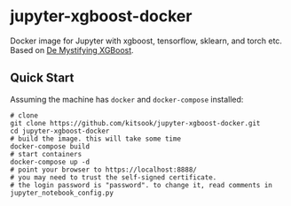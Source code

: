 # jupyter-xgboost-docker
Docker image for Jupyter with xgboost, tensorflow, sklearn, and torch etc. Based on [De Mystifying XGBoost](https://github.com/run2/demystify-xgboost).

## Quick Start
Assuming the machine has `docker` and `docker-compose` installed:
```
# clone
git clone https://github.com/kitsook/jupyter-xgboost-docker.git
cd jupyter-xgboost-docker
# build the image. this will take some time
docker-compose build
# start containers
docker-compose up -d
# point your browser to https://localhost:8888/
# you may need to trust the self-signed certificate.
# the login password is "password". to change it, read comments in jupyter_notebook_config.py
```
